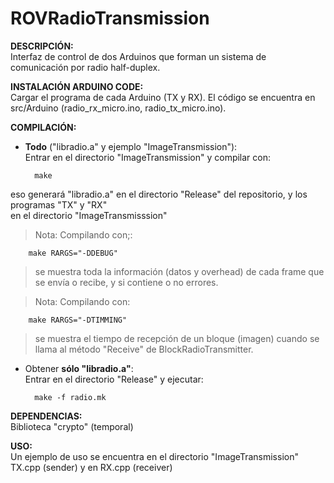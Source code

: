 # ROVRadioTransmission
**DESCRIPCIÓN:**  
Interfaz de control de dos Arduinos que forman un sistema de comunicación por radio half-duplex.

**INSTALACIÓN ARDUINO CODE:**  
Cargar el programa de cada Arduino (TX y RX). El código se encuentra en src/Arduino (radio_rx_micro.ino, radio_tx_micro.ino).

**COMPILACIÓN:**
* **Todo** ("libradio.a" y ejemplo "ImageTransmission"):  
Entrar en el directorio "ImageTransmission" y compilar con: 

		make
eso generará "libradio.a" en el directorio "Release" del repositorio, y los programas "TX" y "RX"  
en el directorio "ImageTransmisssion"
>Nota: Compilando con;:

		make RARGS="-DDEBUG"
>se muestra toda la información (datos y overhead) de cada frame que se envía o recibe, y si contiene
o no errores.

>Nota: Compilando con: 

		make RARGS="-DTIMMING"
>se muestra el tiempo de recepción de un bloque (imagen) cuando se  
>llama al método "Receive" de BlockRadioTransmitter.

* Obtener **sólo "libradio.a"**:  
Entrar en el directorio "Release" y ejecutar:  

		make -f radio.mk


**DEPENDENCIAS:**  
Biblioteca "crypto" (temporal)

**USO:**  
Un ejemplo de uso se encuentra en el directorio "ImageTransmission" TX.cpp (sender) y en RX.cpp (receiver) 
